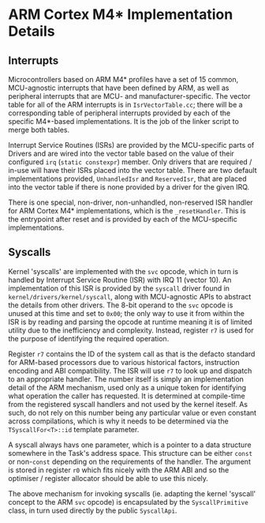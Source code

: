# ARM Cortex M4* Implementation Details

## Interrupts
Microcontrollers based on ARM M4* profiles have a set of 15 common, MCU-agnostic interrupts that have been defined by ARM, as well as peripheral interrupts that are MCU- and manufacturer-specific.  The vector table for all of the ARM interrupts is in `IsrVectorTable.cc`; there will be a corresponding table of peripheral interrupts provided by each of the specific M4*-based implementations.  It is the job of the linker script to merge both tables.

Interrupt Service Routines (ISRs) are provided by the MCU-specific parts of Drivers and are wired into the vector table based on the value of their configured `irq` (`static constexpr`) member.  Only drivers that are required / in-use will have their ISRs placed into the vector table.  There are two default implementations provided, `UnhandledIsr` and `ReservedIsr`, that are placed into the vector table if there is none provided by a driver for the given IRQ.

There is one special, non-driver, non-unhandled, non-reserved ISR handler for ARM Cortex M4* implementations, which is the `_resetHandler`.  This is the entrypoint after reset and is provided by each of the MCU-specific implementations.

## Syscalls
Kernel 'syscalls' are implemented with the `svc` opcode, which in turn is handled by Interrupt Service Routine (ISR) with IRQ 11 (vector 10).  An implementation of this ISR is provided by the `syscall` driver found in `kernel/drivers/kernel/syscall`, along with MCU-agnostic APIs to abstract the details from other drivers.  The 8-bit operand to the `svc` opcode is unused at this time and set to `0x00`; the only way to use it from within the ISR is by reading and parsing the opcode at runtime meaning it is of limited utility due to the inefficiency and complexity.  Instead, register `r7` is used for the purpose of identifying the required operation.

Register `r7` contains the ID of the system call as that is the defacto standard for ARM-based processors due to various historical factors, instruction encoding and ABI compatibility.  The ISR will use `r7` to look up and dispatch to an appropriate handler.  The number itself is simply an implementation detail of the ARM mechanism, used only as a unique token for identifying what operation the caller has requested.  It is determined at compile-time from the registered syscall handlers and not used by the kernel iteself.  As such, do not rely on this number being any particular value or even constant across compilations, which is why it needs to be determined via the `TSyscallFor<T>::id` template parameter.

A syscall always havs one parameter, which is a pointer to a data structure somewhere in the Task's address space.  This structure can be either `const` or non-`const` depending on the requirements of the handler.  The argument is stored in register `r0` which fits nicely with the ARM ABI and so the optimiser / register allocator should be able to use this nicely.

The above mechanism for invoking syscalls (ie. adapting the kernel 'syscall' concept to the ARM `svc` opcode) is encapsulated by the `SyscallPrimitive` class, in turn used directly by the public `SyscallApi`.

